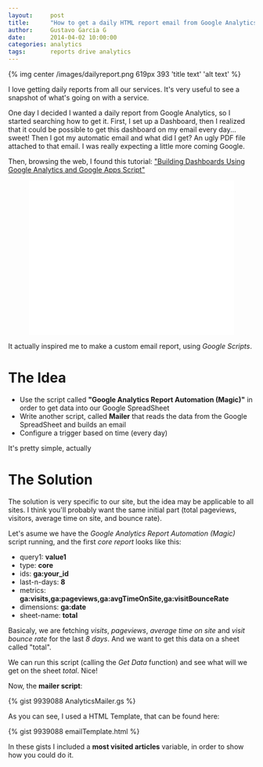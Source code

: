 ```yaml
---
layout:     post
title:      "How to get a daily HTML report email from Google Analytics"
author:     Gustavo Garcia G
date:       2014-04-02 10:00:00
categories: analytics
tags:       reports drive analytics
---
```


{% img center /images/dailyreport.png 619px 393 'title text' 'alt text' %}

I love getting daily reports from all our services. It's very useful to see a snapshot of what's going on with a service. 

One day I decided I wanted a daily report from Google Analytics, so I started searching how to get it. First, I set up a Dashboard, then I realized that it could be possible to get this dashboard on my email every day... sweet! Then I got my automatic email and what did I get? An ugly PDF file attached to that email. I was really expecting a little more coming Google.

Then, browsing the web, I found this tutorial: ["Building Dashboards Using Google Analytics and Google Apps Script"][dashboards]

<iframe style="text-align:center;margin:auto;display:block;" width="420" height="315" src="//www.youtube.com/embed/rL4N3qFyycg" frameborder="0" allowfullscreen></iframe>

It actually inspired me to make a custom email report, using *Google Scripts*.

The Idea
========

- Use the script called **"Google Analytics Report Automation (Magic)"** in order to get data into our Google SpreadSheet
- Write another script, called **Mailer** that reads the data from the Google SpreadSheet and builds an email
- Configure a trigger based on time (every day)

It's pretty simple, actually

The Solution
============

The solution is very specific to our site, but the idea may be applicable to all sites. I think you'll probably want the same initial part (total pageviews, visitors, average time on site, and bounce rate).

Let's asume we have the *Google Analytics Report Automation (Magic)* script running, and the first *core report* looks like this:

- query1:      **value1**
- type:        **core**
- ids:         **ga:your_id** 
- last-n-days: **8**
- metrics:     **ga:visits,ga:pageviews,ga:avgTimeOnSite,ga:visitBounceRate**
- dimensions:  **ga:date**
- sheet-name:  **total**

Basicaly, we are fetching *visits*, *pageviews*, *average time on site* and *visit bounce rate* for the last *8 days*. And we want to get this data on a sheet called "total".

We can run this script (calling the *Get Data* function) and see what will we get on the sheet *total*. Nice!

Now, the **mailer script**:

{% gist 9939088 AnalyticsMailer.gs %}

As you can see, I used a HTML Template, that can be found here:

{% gist 9939088 emailTemplate.html %}

In these gists I included a **most visited articles** variable, in order to show how you could do it.



[dashboards]: http://analytics.blogspot.com/2012/08/automate-google-analytics-reporting.html
